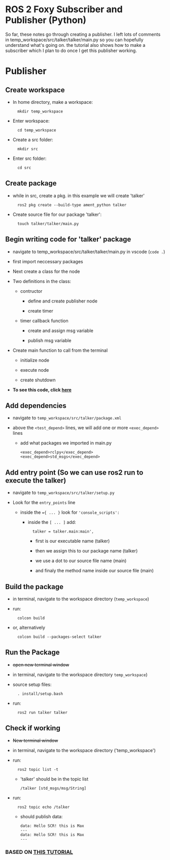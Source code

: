 # ROS 2 Foxy Subscriber and Publisher (Python)

So far, these notes go through creating a publisher. I left lots of comments in temp_workspace/src/talker/talker/main.py so you can hopefully understand what's going on. the tutorial also shows how to make a subscriber which I plan to do once I get this publisher working.

# Publisher

## Create workspace

- In home directory, make a workspace: 

		mkdir temp_workspace	

- Enter workspace: 

		cd temp_workspace

- Create a src folder: 

		mkdir src

- Enter src folder: 

		cd src


## Create package

- while in src, create a pkg. in this example we will create 'talker'

		ros2 pkg create --build-type ament_python talker 

- Create source file for our package 'talker': 

		touch talker/talker/main.py


## Begin writing code for 'talker' package

- navigate to temp_workspace/src/talker/talker/main.py in vscode (`code .`)

- first import neccessary packages

- Next create a class for the node

- Two definitions in the class:

  - contructor

    - define and create publisher node
			
    - create timer

  - timer callback function

    - create and assign msg variable
			
    - publish msg variable

- Create main function to call from the terminal

  - initialize node
		
  - execute node
		
  - create shutdown
  
- **To see this code, click [here](src/talker/talker/main.py)**


## Add dependencies

- navigate to `temp_workspace/src/talker/package.xml`

- above the `<test_depend>` lines, we will add one or more `<exec_depend>` lines

  - add what packages we imported in main.py

		<exec_depend>rclpy</exec_depend>
  		<exec_depend>std_msgs</exec_depend>
  

## Add entry point (So we can use ros2 run to execute the talker)

- navigate to `temp_workspace/src/talker/setup.py`

- Look for the `entry_points` line 

  - inside the `={ ... }` look for `'console_scripts':`

    - inside the `[ ... ]` add:

			talker = talker.main:main',

      - first is our executable name (talker)

      - then we assign this to our package name (talker)

      - we use a dot to our source file name (main)

      - and finaly the method name inside our source file (main)


## Build the package

- in terminal, navigate to the workspace directory (`temp_workspace`)

- run: 

		colcon build
		
- or, alternatively

		colcon build --packages-select talker

## Run the Package

- ~~open new terminal window~~

- in terminal, navigate to the workspace directory `temp_workspace`)

- source setup files: 

		. install/setup.bash

- run: 

		ros2 run talker talker

## Check if working

- ~~New terminal window~~

- in terminal, navigate to the workspace directory ('temp_workspace')

- run: 

		ros2 topic list -t

  - 'talker' should be in the topic list
 		
    `/talker [std_msgs/msg/String]`

- run:

		ros2 topic echo /talker

  - should publish data:
  
    ```
    data: Hello SCR! this is Max
    ---
    data: Hello SCR! this is Max
    ---
    ```



### BASED ON [THIS TUTORIAL](https://youtu.be/Oz3LTRgRvtU)
